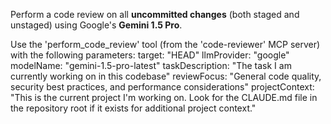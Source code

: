 Perform a code review on all **uncommitted changes** (both staged and unstaged) using Google's **Gemini 1.5 Pro**.

Use the 'perform_code_review' tool (from the 'code-reviewer' MCP server) with the following parameters:
target: "HEAD"
llmProvider: "google"
modelName: "gemini-1.5-pro-latest"
taskDescription: "The task I am currently working on in this codebase"
reviewFocus: "General code quality, security best practices, and performance considerations"
projectContext: "This is the current project I'm working on. Look for the CLAUDE.md file in the repository root if it exists for additional project context."
